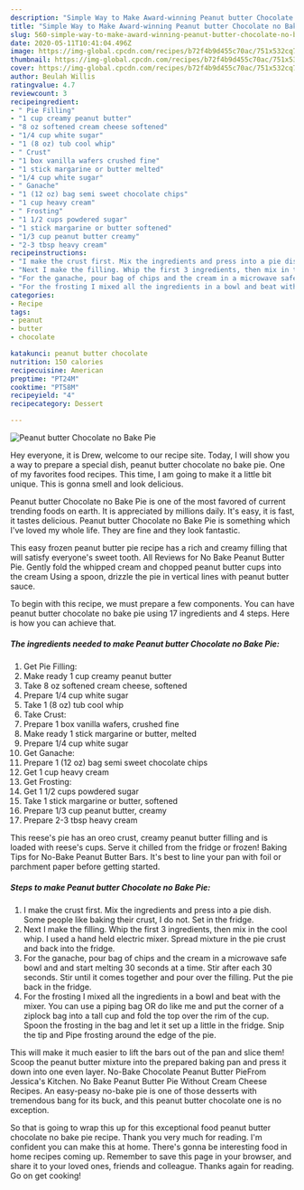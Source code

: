 ```yaml
---
description: "Simple Way to Make Award-winning Peanut butter Chocolate no Bake Pie"
title: "Simple Way to Make Award-winning Peanut butter Chocolate no Bake Pie"
slug: 560-simple-way-to-make-award-winning-peanut-butter-chocolate-no-bake-pie
date: 2020-05-11T10:41:04.496Z
image: https://img-global.cpcdn.com/recipes/b72f4b9d455c70ac/751x532cq70/peanut-butter-chocolate-no-bake-pie-recipe-main-photo.jpg
thumbnail: https://img-global.cpcdn.com/recipes/b72f4b9d455c70ac/751x532cq70/peanut-butter-chocolate-no-bake-pie-recipe-main-photo.jpg
cover: https://img-global.cpcdn.com/recipes/b72f4b9d455c70ac/751x532cq70/peanut-butter-chocolate-no-bake-pie-recipe-main-photo.jpg
author: Beulah Willis
ratingvalue: 4.7
reviewcount: 3
recipeingredient:
- " Pie Filling"
- "1 cup creamy peanut butter"
- "8 oz softened cream cheese softened"
- "1/4 cup white sugar"
- "1 (8 oz) tub cool whip"
- " Crust"
- "1 box vanilla wafers crushed fine"
- "1 stick margarine or butter melted"
- "1/4 cup white sugar"
- " Ganache"
- "1 (12 oz) bag semi sweet chocolate chips"
- "1 cup heavy cream"
- " Frosting"
- "1 1/2 cups powdered sugar"
- "1 stick margarine or butter softened"
- "1/3 cup peanut butter creamy"
- "2-3 tbsp heavy cream"
recipeinstructions:
- "I make the crust first. Mix the ingredients and press into a pie dish. Some people like baking their crust, I do not. Set in the fridge."
- "Next I make the filling. Whip the first 3 ingredients, then mix in the cool whip. I used a hand held electric mixer. Spread mixture in the pie crust and back into the fridge."
- "For the ganache, pour bag of chips and the cream in a microwave safe bowl and and start melting 30 seconds at a time. Stir after each 30 seconds. Stir until it comes together and pour over the filling. Put the pie back in the fridge."
- "For the frosting I mixed all the ingredients in a bowl and beat with the mixer. You can use a piping bag OR do like me and put the corner of a ziplock bag into a tall cup and fold the top over the rim of the cup. Spoon the frosting in the bag and let it set up a little in the fridge. Snip the tip and Pipe frosting around the edge of the pie."
categories:
- Recipe
tags:
- peanut
- butter
- chocolate

katakunci: peanut butter chocolate 
nutrition: 150 calories
recipecuisine: American
preptime: "PT24M"
cooktime: "PT58M"
recipeyield: "4"
recipecategory: Dessert

---
```



![Peanut butter Chocolate no Bake Pie](https://img-global.cpcdn.com/recipes/b72f4b9d455c70ac/751x532cq70/peanut-butter-chocolate-no-bake-pie-recipe-main-photo.jpg)

Hey everyone, it is Drew, welcome to our recipe site. Today, I will show you a way to prepare a special dish, peanut butter chocolate no bake pie. One of my favorites food recipes. This time, I am going to make it a little bit unique. This is gonna smell and look delicious.

Peanut butter Chocolate no Bake Pie is one of the most favored of current trending foods on earth. It is appreciated by millions daily. It's easy, it is fast, it tastes delicious. Peanut butter Chocolate no Bake Pie is something which I've loved my whole life. They are fine and they look fantastic.

This easy frozen peanut butter pie recipe has a rich and creamy filling that will satisfy everyone&#39;s sweet tooth. All Reviews for No Bake Peanut Butter Pie. Gently fold the whipped cream and chopped peanut butter cups into the cream Using a spoon, drizzle the pie in vertical lines with peanut butter sauce.


To begin with this recipe, we must prepare a few components. You can have peanut butter chocolate no bake pie using 17 ingredients and 4 steps. Here is how you can achieve that.

<!--inarticleads1-->

##### The ingredients needed to make Peanut butter Chocolate no Bake Pie:

1. Get  Pie Filling:
1. Make ready 1 cup creamy peanut butter
1. Take 8 oz softened cream cheese, softened
1. Prepare 1/4 cup white sugar
1. Take 1 (8 oz) tub cool whip
1. Take  Crust:
1. Prepare 1 box vanilla wafers, crushed fine
1. Make ready 1 stick margarine or butter, melted
1. Prepare 1/4 cup white sugar
1. Get  Ganache:
1. Prepare 1 (12 oz) bag semi sweet chocolate chips
1. Get 1 cup heavy cream
1. Get  Frosting:
1. Get 1 1/2 cups powdered sugar
1. Take 1 stick margarine or butter, softened
1. Prepare 1/3 cup peanut butter, creamy
1. Prepare 2-3 tbsp heavy cream


This reese&#39;s pie has an oreo crust, creamy peanut butter filling and is loaded with reese&#39;s cups. Serve it chilled from the fridge or frozen! Baking Tips for No-Bake Peanut Butter Bars. It&#39;s best to line your pan with foil or parchment paper before getting started. 

<!--inarticleads2-->

##### Steps to make Peanut butter Chocolate no Bake Pie:

1. I make the crust first. Mix the ingredients and press into a pie dish. Some people like baking their crust, I do not. Set in the fridge.
1. Next I make the filling. Whip the first 3 ingredients, then mix in the cool whip. I used a hand held electric mixer. Spread mixture in the pie crust and back into the fridge.
1. For the ganache, pour bag of chips and the cream in a microwave safe bowl and and start melting 30 seconds at a time. Stir after each 30 seconds. Stir until it comes together and pour over the filling. Put the pie back in the fridge.
1. For the frosting I mixed all the ingredients in a bowl and beat with the mixer. You can use a piping bag OR do like me and put the corner of a ziplock bag into a tall cup and fold the top over the rim of the cup. Spoon the frosting in the bag and let it set up a little in the fridge. Snip the tip and Pipe frosting around the edge of the pie.


This will make it much easier to lift the bars out of the pan and slice them! Scoop the peanut butter mixture into the prepared baking pan and press it down into one even layer. No-Bake Chocolate Peanut Butter PieFrom Jessica&#39;s Kitchen. No Bake Peanut Butter Pie Without Cream Cheese Recipes. An easy-peasy no-bake pie is one of those desserts with tremendous bang for its buck, and this peanut butter chocolate one is no exception. 

So that is going to wrap this up for this exceptional food peanut butter chocolate no bake pie recipe. Thank you very much for reading. I'm confident you can make this at home. There's gonna be interesting food in home recipes coming up. Remember to save this page in your browser, and share it to your loved ones, friends and colleague. Thanks again for reading. Go on get cooking!

